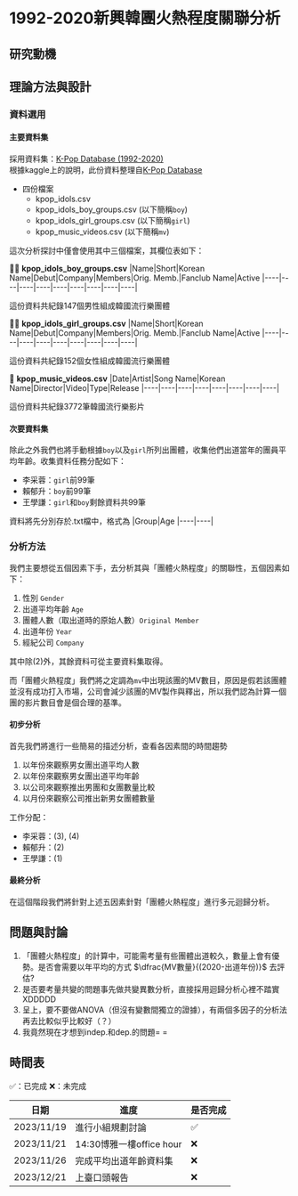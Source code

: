 # 1992-2020新興韓團火熱程度關聯分析
## 研究動機
## 理論方法與設計
### 資料選用
#### 主要資料集
採用資料集：[K-Pop Database (1992-2020)](https://www.kaggle.com/datasets/kimjihoo/kpopdb/data)<br>
根據kaggle上的說明，此份資料整理自[K-Pop Database](https://dbkpop.com/)<br>
- 四份檔案
  + kpop_idols.csv
  + kpop_idols_boy_groups.csv (以下簡稱`boy`)
  + kpop_idols_girl_groups.csv (以下簡稱`girl`)
  + kpop_music_videos.csv (以下簡稱`mv`)
 
這次分析探討中僅會使用其中三個檔案，其欄位表如下：

💁‍♂️ **kpop_idols_boy_groups.csv**
|﻿Name|Short|Korean Name|Debut|Company|Members|Orig. Memb.|Fanclub Name|Active
|----|----|----|----|----|----|----|----|----|

這份資料共紀錄147個男性組成韓國流行樂團體

💁‍♀️ **kpop_idols_girl_groups.csv**
|﻿Name|Short|Korean Name|Debut|Company|Members|Orig. Memb.|Fanclub Name|Active
|----|----|----|----|----|----|----|----|----|

這份資料共紀錄152個女性組成韓國流行樂團體

🎵 **kpop_music_videos.csv**
|﻿Date|Artist|Song Name|Korean Name|Director|Video|Type|Release
|----|----|----|----|----|----|----|----|

這份資料共紀錄3772筆韓國流行樂影片

#### 次要資料集
除此之外我們也將手動根據`boy`以及`girl`所列出團體，收集他們出道當年的團員平均年齡。收集資料任務分配如下：
- 李采蓉：`girl`前99筆
- 賴郁升：`boy`前99筆
- 王學謙：`girl`和`boy`剩餘資料共99筆<br>

資料將先分別存於.txt檔中，格式為
|﻿Group|Age
|----|----|

### 分析方法

我們主要想從五個因素下手，去分析其與「團體火熱程度」的關聯性，五個因素如下：
1) 性別 `Gender`
2) 出道平均年齡 `Age`
3) 團體人數（取出道時的原始人數）`Original Member`
4) 出道年份 `Year`
5) 經紀公司 `Company`

其中除(2)外，其餘資料可從主要資料集取得。<br>

而「團體火熱程度」我們將之定調為`mv`中出現該團的MV數目，原因是假若該團體並沒有成功打入市場，公司會減少該團的MV製作與釋出，所以我們認為計算一個團的影片數目會是個合理的基準。
#### 初步分析
首先我們將進行一些簡易的描述分析，查看各因素間的時間趨勢

1) 以年份來觀察男女團出道平均人數
2) 以年份來觀察男女團出道平均年齡
3) 以公司來觀察推出男團和女團數量比較
4) 以月份來觀察公司推出新男女團體數量

工作分配：
- 李采蓉：(3), (4)
- 賴郁升：(2)
- 王學謙：(1)

#### 最終分析
在這個階段我們將針對上述五因素針對「團體火熱程度」進行多元迴歸分析。

## 問題與討論
1) 「團體火熱程度」的計算中，可能需考量有些團體出道較久，數量上會有優勢。是否會需要以年平均的方式 $\dfrac{MV數量}{(2020-出道年份)}$ 去評估?
2) 是否要考量共變的問題事先做共變異數分析，直接採用迴歸分析心裡不踏實XDDDDD
3) 呈上，要不要做ANOVA（但沒有變數間獨立的證據），有兩個多因子的分析法再去比較似乎比較好（？）
4) 我竟然現在才想到indep.和dep.的問題= =

## 時間表
✅：已完成 ❌：未完成

|日期|進度|是否完成
|---|---|---|
|2023/11/19|進行小組規劃討論|✅|
|2023/11/21|14:30博雅一樓office hour|❌|
|2023/11/26|完成平均出道年齡資料集|❌|
|2023/12/21|上臺口頭報告|❌|
